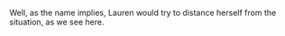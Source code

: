 Well, as the name implies, Lauren would try to distance herself from the
situation, as we see here.
